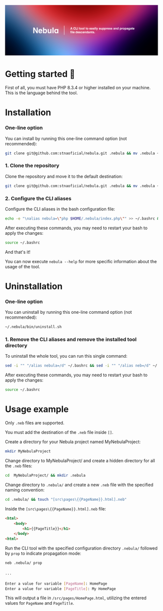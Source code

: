![image info](./docs/banner.jpg)
---

# Getting started 🔭

First of all, you must have PHP 8.3.4 or higher installed on your machine. This is the language behind the tool.

# Installation

### One-line option
You can install by running this one-line command option (not recommended):
```bash
git clone git@github.com:stnaoficial/nebula.git .nebula && mv .nebula ~ && ~/.nebula/bin/install.sh
```

### 1. Clone the repository

Clone the repository and move it to the default destination:
```bash
git clone git@github.com:stnaoficial/nebula.git .nebula && mv .nebula ~
```

### 2. Configure the CLI aliases
Configure the CLI aliases in the bash configuration file:
```bash
echo -e "\nalias nebula=\"php $HOME/.nebula/index.php\"" >> ~/.bashrc && echo "alias neb=\"nebula\"" >> ~/.bashrc
```

After executing these commands, you may need to restart your bash to apply the changes:
```bash
source ~/.bashrc
```

And that's it!

You can now execute `nebula --help` for more specific information about the usage of the tool. 

# Uninstallation

### One-line option
You can uninstall by running this one-line command option (not recommended):
```bash
~/.nebula/bin/uninstall.sh
```

### 1. Remove the CLI aliases and remove the installed tool directory

To uninstall the whole tool, you can run this single command:
```bash
sed -i "" "/alias nebula=/d" ~/.bashrc && sed -i "" "/alias neb=/d" ~/.bashrc && rm -rf ~/.nebula
```

After executing these commands, you may need to restart your bash to apply the changes:
```bash
source ~/.bashrc
```

# Usage example

Only `.neb` files are supported.

You must add the destination of the `.neb` file inside `[]`.

Create a directory for your Nebula project named MyNebulaProject:
```bash
mkdir MyNebulaProject
```

Change directory to MyNebulaProject/ and create a hidden directory for all the `.neb` files:
```bash
cd  MyNebulaProject/ && mkdir .nebula
```

Change directory to `.nebula/` and create a new `.neb` file with the specified naming convention:
```bash
cd .nebula/ && touch "[src\pages\{{PageName}}.html].neb"
```

Inside the `[src\pages\{{PageName}}.html].neb` file:
```html
<html>
    <body>
        <h1>{{PageTitle}}</h1>
    </body>
<html>
```

Run the CLI tool with the specified configuration directory `.nebula/` followed by `prop` to indicate propagation mode:
```bash
neb .nebula/ prop

...

Enter a value for variable [PageName]: HomePage
Enter a value for variable [PageTitle]: My HomePage
```
This will output a file in `/src/pages/HomePage.html`, utilizing the entered values for `PageName` and `PageTitle`.